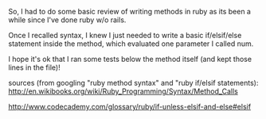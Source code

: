 So, I had to do some basic review of writing methods in ruby as its been a while since I've done ruby w/o rails.

Once I recalled syntax, I knew I just needed to write a basic if/elsif/else statement inside the method, which evaluated one parameter I called num.

I hope it's ok that I ran some tests below the method itself (and kept those lines in the file)!


sources (from googling "ruby method syntax" and "ruby if/elsif statements):
http://en.wikibooks.org/wiki/Ruby_Programming/Syntax/Method_Calls

http://www.codecademy.com/glossary/ruby/if-unless-elsif-and-else#elsif

